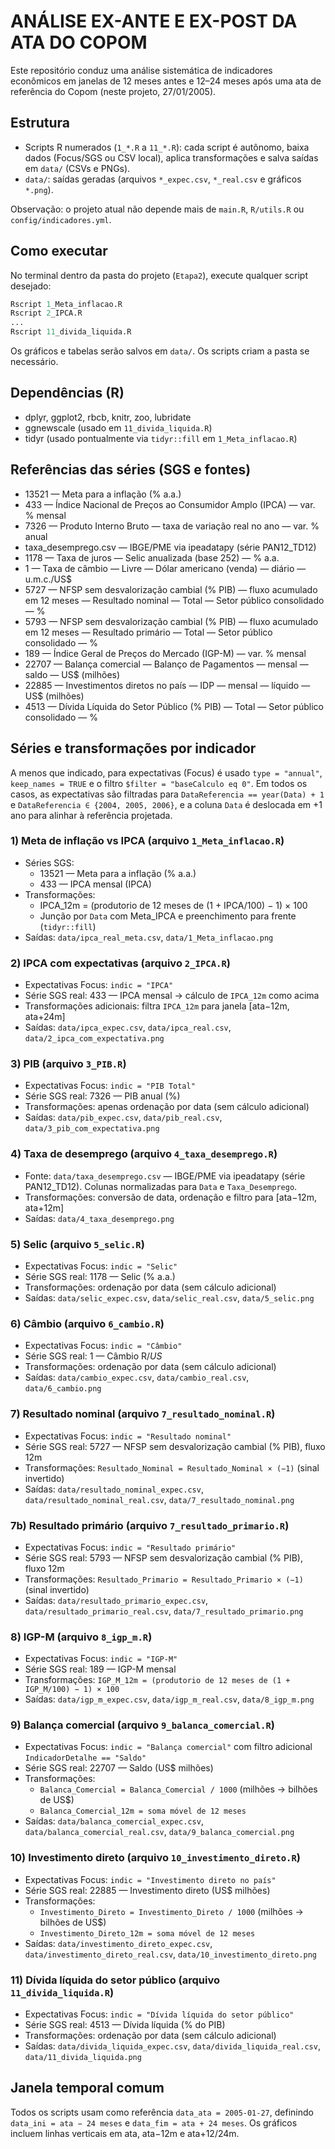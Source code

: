 # ANÁLISE EX-ANTE E EX-POST DA ATA DO COPOM

Este repositório conduz uma análise sistemática de indicadores econômicos em janelas de 12 meses antes e 12–24 meses após uma ata de referência do Copom (neste projeto, 27/01/2005).

## Estrutura
- Scripts R numerados (`1_*.R` a `11_*.R`): cada script é autônomo, baixa dados (Focus/SGS ou CSV local), aplica transformações e salva saídas em `data/` (CSVs e PNGs).
- `data/`: saídas geradas (arquivos `*_expec.csv`, `*_real.csv` e gráficos `*.png`).

Observação: o projeto atual não depende mais de `main.R`, `R/utils.R` ou `config/indicadores.yml`.

## Como executar
No terminal dentro da pasta do projeto (`Etapa2`), execute qualquer script desejado:

```r
Rscript 1_Meta_inflacao.R
Rscript 2_IPCA.R
...
Rscript 11_divida_liquida.R
```

Os gráficos e tabelas serão salvos em `data/`. Os scripts criam a pasta se necessário.

## Dependências (R)
- dplyr, ggplot2, rbcb, knitr, zoo, lubridate
- ggnewscale (usado em `11_divida_liquida.R`)
- tidyr (usado pontualmente via `tidyr::fill` em `1_Meta_inflacao.R`)

## Referências das séries (SGS e fontes)
- 13521 — Meta para a inflação (% a.a.)
- 433 — Índice Nacional de Preços ao Consumidor Amplo (IPCA) — var. % mensal
- 7326 — Produto Interno Bruto — taxa de variação real no ano — var. % anual
- taxa_desemprego.csv — IBGE/PME via ipeadatapy (série PAN12_TD12)
- 1178 — Taxa de juros — Selic anualizada (base 252) — % a.a.
- 1 — Taxa de câmbio — Livre — Dólar americano (venda) — diário — u.m.c./US$
- 5727 — NFSP sem desvalorização cambial (% PIB) — fluxo acumulado em 12 meses — Resultado nominal — Total — Setor público consolidado — %
- 5793 — NFSP sem desvalorização cambial (% PIB) — fluxo acumulado em 12 meses — Resultado primário — Total — Setor público consolidado — %
- 189 — Índice Geral de Preços do Mercado (IGP-M) — var. % mensal
- 22707 — Balança comercial — Balanço de Pagamentos — mensal — saldo — US$ (milhões)
- 22885 — Investimentos diretos no país — IDP — mensal — líquido — US$ (milhões)
- 4513 — Dívida Líquida do Setor Público (% PIB) — Total — Setor público consolidado — %

## Séries e transformações por indicador
A menos que indicado, para expectativas (Focus) é usado `type = "annual"`, `keep_names = TRUE` e o filtro `$filter = "baseCalculo eq 0"`. Em todos os casos, as expectativas são filtradas para `DataReferencia == year(Data) + 1` e `DataReferencia ∈ {2004, 2005, 2006}`, e a coluna `Data` é deslocada em +1 ano para alinhar à referência projetada.

### 1) Meta de inflação vs IPCA (arquivo `1_Meta_inflacao.R`)
- Séries SGS:
  - 13521 — Meta para a inflação (% a.a.) 
  - 433 — IPCA mensal (IPCA)
- Transformações:
  - IPCA_12m = (produtorio de 12 meses de (1 + IPCA/100) − 1) × 100
  - Junção por `Data` com Meta_IPCA e preenchimento para frente (`tidyr::fill`)
- Saídas: `data/ipca_real_meta.csv`, `data/1_Meta_inflacao.png`

### 2) IPCA com expectativas (arquivo `2_IPCA.R`)
- Expectativas Focus: `indic = "IPCA"`
- Série SGS real: 433 — IPCA mensal → cálculo de `IPCA_12m` como acima
- Transformações adicionais: filtra `IPCA_12m` para janela [ata−12m, ata+24m]
- Saídas: `data/ipca_expec.csv`, `data/ipca_real.csv`, `data/2_ipca_com_expectativa.png`

### 3) PIB (arquivo `3_PIB.R`)
- Expectativas Focus: `indic = "PIB Total"`
- Série SGS real: 7326 — PIB anual (%)
- Transformações: apenas ordenação por data (sem cálculo adicional)
- Saídas: `data/pib_expec.csv`, `data/pib_real.csv`, `data/3_pib_com_expectativa.png`

### 4) Taxa de desemprego (arquivo `4_taxa_desemprego.R`)
- Fonte: `data/taxa_desemprego.csv` — IBGE/PME via ipeadatapy (série PAN12_TD12). Colunas normalizadas para `Data` e `Taxa_Desemprego`.
- Transformações: conversão de data, ordenação e filtro para [ata−12m, ata+12m]
- Saídas: `data/4_taxa_desemprego.png`

### 5) Selic (arquivo `5_selic.R`)
- Expectativas Focus: `indic = "Selic"`
- Série SGS real: 1178 — Selic (% a.a.)
- Transformações: ordenação por data (sem cálculo adicional)
- Saídas: `data/selic_expec.csv`, `data/selic_real.csv`, `data/5_selic.png`

### 6) Câmbio (arquivo `6_cambio.R`)
- Expectativas Focus: `indic = "Câmbio"`
- Série SGS real: 1 — Câmbio R$/US$
- Transformações: ordenação por data (sem cálculo adicional)
- Saídas: `data/cambio_expec.csv`, `data/cambio_real.csv`, `data/6_cambio.png`

### 7) Resultado nominal (arquivo `7_resultado_nominal.R`)
- Expectativas Focus: `indic = "Resultado nominal"`
- Série SGS real: 5727 — NFSP sem desvalorização cambial (% PIB), fluxo 12m
- Transformações: `Resultado_Nominal = Resultado_Nominal × (−1)` (sinal invertido)
- Saídas: `data/resultado_nominal_expec.csv`, `data/resultado_nominal_real.csv`, `data/7_resultado_nominal.png`

### 7b) Resultado primário (arquivo `7_resultado_primario.R`)
- Expectativas Focus: `indic = "Resultado primário"`
- Série SGS real: 5793 — NFSP sem desvalorização cambial (% PIB), fluxo 12m
- Transformações: `Resultado_Primario = Resultado_Primario × (−1)` (sinal invertido)
- Saídas: `data/resultado_primario_expec.csv`, `data/resultado_primario_real.csv`, `data/7_resultado_primario.png`

### 8) IGP-M (arquivo `8_igp_m.R`)
- Expectativas Focus: `indic = "IGP-M"`
- Série SGS real: 189 — IGP-M mensal
- Transformações: `IGP_M_12m = (produtorio de 12 meses de (1 + IGP_M/100) − 1) × 100`
- Saídas: `data/igp_m_expec.csv`, `data/igp_m_real.csv`, `data/8_igp_m.png`

### 9) Balança comercial (arquivo `9_balanca_comercial.R`)
- Expectativas Focus: `indic = "Balança comercial"` com filtro adicional `IndicadorDetalhe == "Saldo"`
- Série SGS real: 22707 — Saldo (US$ milhões)
- Transformações:
  - `Balanca_Comercial = Balanca_Comercial / 1000` (milhões → bilhões de US$)
  - `Balanca_Comercial_12m = soma móvel de 12 meses`
- Saídas: `data/balanca_comercial_expec.csv`, `data/balanca_comercial_real.csv`, `data/9_balanca_comercial.png`

### 10) Investimento direto (arquivo `10_investimento_direto.R`)
- Expectativas Focus: `indic = "Investimento direto no país"`
- Série SGS real: 22885 — Investimento direto (US$ milhões)
- Transformações:
  - `Investimento_Direto = Investimento_Direto / 1000` (milhões → bilhões de US$)
  - `Investimento_Direto_12m = soma móvel de 12 meses`
- Saídas: `data/investimento_direto_expec.csv`, `data/investimento_direto_real.csv`, `data/10_investimento_direto.png`

### 11) Dívida líquida do setor público (arquivo `11_divida_liquida.R`)
- Expectativas Focus: `indic = "Dívida líquida do setor público"`
- Série SGS real: 4513 — Dívida líquida (% do PIB)
- Transformações: ordenação por data (sem cálculo adicional)
- Saídas: `data/divida_liquida_expec.csv`, `data/divida_liquida_real.csv`, `data/11_divida_liquida.png`

## Janela temporal comum
Todos os scripts usam como referência `data_ata = 2005-01-27`, definindo `data_ini = ata − 24 meses` e `data_fim = ata + 24 meses`. Os gráficos incluem linhas verticais em ata, ata−12m e ata+12/24m.

